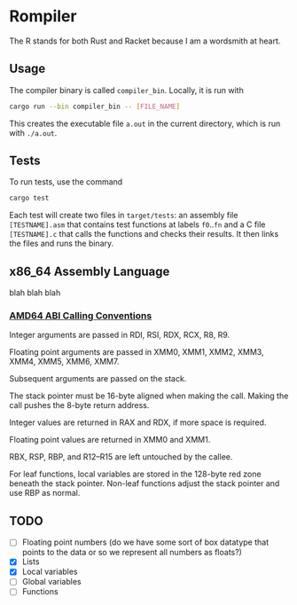 # Rompiler

The R stands for both Rust and Racket because I am a wordsmith at heart.

## Usage

The compiler binary is called `compiler_bin`. Locally, it is run with
```sh
cargo run --bin compiler_bin -- [FILE_NAME]
```
This creates the executable file `a.out` in the current directory, which is run
with `./a.out`.

## Tests

To run tests, use the command

```sh
cargo test
```

Each test will create two files in `target/tests`: an assembly file
`[TESTNAME].asm` that contains test functions at labels `f0`..`fn` and a  C
file `[TESTNAME].c` that calls the functions and checks their results. It
then links the files and runs the binary.

## x86_64 Assembly Language

blah blah blah

### [AMD64 ABI Calling Conventions](https://en.wikipedia.org/wiki/X86_calling_conventions#System_V_AMD64_ABI)

Integer arguments are passed in RDI, RSI, RDX, RCX, R8, R9.

Floating point arguments are passed in XMM0, XMM1, XMM2, XMM3, XMM4, XMM5, XMM6, XMM7.

Subsequent arguments are passed on the stack.

The stack pointer must be 16-byte aligned when making the call. Making the call pushes the 8-byte return address.

Integer values are returned in RAX and RDX, if more space is required.

Floating point values are returned in XMM0 and XMM1.

RBX, RSP, RBP, and R12–R15 are left untouched by the callee.

For leaf functions, local variables are stored in the 128-byte red zone beneath the stack pointer. Non-leaf functions adjust the stack pointer and use RBP as normal.

## TODO

- [ ] Floating point numbers (do we have some sort of box datatype that points to the data or so we represent all numbers as floats?)
- [x] Lists
- [x] Local variables
- [ ] Global variables
- [ ] Functions
